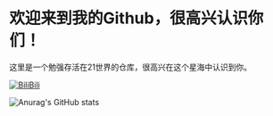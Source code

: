 # 欢迎来到我的Github，很高兴认识你们！
这里是一个勉强存活在21世界的仓库，很高兴在这个星海中认识到你。

[![BiliBili](image/bilibili.png=30x30  "Sun_Cosmos")](https://space.bilibili.com/396557587)


![Anurag's GitHub stats](https://github-readme-stats.vercel.app/api?username=SunCosmos&theme=rose&show_icons=true)
